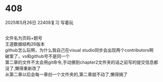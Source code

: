 # 408
2025年5月26日
22408复习
写着玩

<br>
文件名为页码+题号
<br>
王道数据结构26版本
<br>
github怎么玩啊，为什么我自己在visual studio同步会出现两个contributors啊
<br>
破案了，vs和github号不是同一个

<br>
第二章的文件不太会用git命令,手动挪到chapter2文件夹的话之前写的提交信息都没了,懒得重新改了
<br>
从第二章以后会每一章创一个文件夹的,第二章就不动了,懒得搞了
